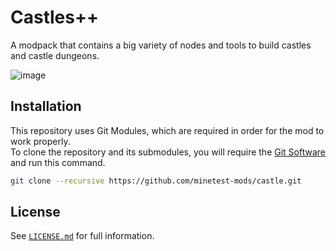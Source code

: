 # Castles++

A modpack that contains a big variety of nodes and tools to build castles and castle dungeons.

![image](https://raw.githubusercontent.com/minetest-mods/castle/master/screenshot.png)

## Installation

This repository uses Git Modules, which are required in order for the mod to work properly.\
To clone the repository and its submodules, you will require the [Git Software](https://git-scm.com) and run this command.

```bash
git clone --recursive https://github.com/minetest-mods/castle.git
```

## License

See [`LICENSE.md`](LICENSE.md) for full information.

